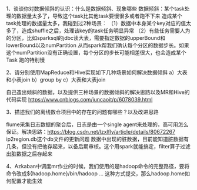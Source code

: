 1、谈谈你对数据倾斜的认识：什么是数据倾斜、现象哪些
数据倾斜：某个task处理的数据量太多了，导致这个task比其他task要慢很多或者跑不下来
造成某个task处理的数据量太多，我碰到过2种场景：
（1）数据中本身某个key对应的值太多了，造成shuffle之后，处理该key的task任务明显异常
（2）有些任务需要人为的分区，比如sparksql的jdbc读大表，需要指定数据的upperBound和lowerBound以及numPartition
从而spark帮我们确认每个分区的数据步长。如果这个numPartition没有正确设置，每个分区的步长可能相差很大，也会造成某个Task
跑的特别慢


2、请分别使用MapReduce和Hive实现如下几种场景如何解决数据倾斜
a）大表和小表join
b）group by
c）大表和大表join

自己造出倾斜的数据，以及提供三种场景的数据倾斜的解决思路以及MR和Hive的代码实现
https://www.cnblogs.com/juncaoit/p/6078039.html

3、描述我们的离线数仓项目中的存在的问题有哪些？以及改进思路

flume采集日志数据的聚合后，日志是由一个single agent来处理的，高可用怎么保证。解决思路：https://blog.csdn.net/lzxlfly/article/details/80672267
ip2region.db这个db文件的更新问题
数据中出现的脏数据，目前能知道脏数据有几条，但没有把他存起来，以备后期审核。这个用spark就能搞定，filter算子过滤出脏数据之后存起来


4、Azkaban中调度mr作业的时候，我们使用的是hadoop命令的完整路径，要将命令改成${hadoop.home}/bin/hadoop ... 这种方式提交，那么hadoop.home如何配置才能生效
